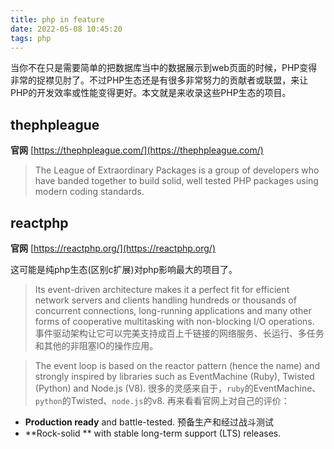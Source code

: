 ```yaml
---
title: php in feature
date: 2022-05-08 10:45:20
tags: php
---
```


当你不在只是需要简单的把数据库当中的数据展示到web页面的时候，PHP变得非常的捉襟见肘了。不过PHP生态还是有很多非常努力的贡献者或联盟，来让PHP的开发效率或性能变得更好。本文就是来收录这些PHP生态的项目。

## thephpleague

**官网** [https://thephpleague.com/](https://thephpleague.com/)

> The League of Extraordinary Packages is a group of developers who have banded together to build solid, well tested PHP packages using modern coding standards.

## reactphp

**官网** [https://reactphp.org/](https://reactphp.org/)

这可能是纯php生态(区别c扩展)对php影响最大的项目了。

> Its event-driven architecture makes it a perfect fit for efficient network servers and clients handling hundreds or thousands of concurrent connections, long-running applications and many other forms of cooperative multitasking with non-blocking I/O operations.
事件驱动架构让它可以完美支持成百上千链接的网络服务、长运行、多任务和其他的非阻塞IO的操作应用。

> The event loop is based on the reactor pattern (hence the name) and strongly inspired by libraries such as EventMachine (Ruby), Twisted (Python) and Node.js (V8).
很多的灵感来自于，`ruby`的EventMachine、`python`的Twisted、`node.js`的v8.
再来看看官网上对自己的评价：
- **Production ready** and battle-tested.  预备生产和经过战斗测试
- **Rock-solid ** with stable long-term support (LTS) releases.



